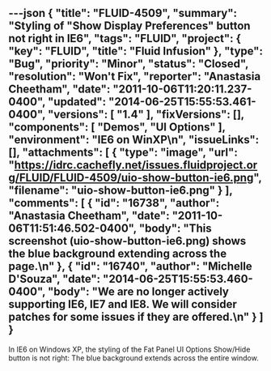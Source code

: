 ---json
{
  "title": "FLUID-4509",
  "summary": "Styling of \"Show Display Preferences\" button not right in IE6",
  "tags": "FLUID",
  "project": {
    "key": "FLUID",
    "title": "Fluid Infusion"
  },
  "type": "Bug",
  "priority": "Minor",
  "status": "Closed",
  "resolution": "Won't Fix",
  "reporter": "Anastasia Cheetham",
  "date": "2011-10-06T11:20:11.237-0400",
  "updated": "2014-06-25T15:55:53.461-0400",
  "versions": [
    "1.4"
  ],
  "fixVersions": [],
  "components": [
    "Demos",
    "UI Options"
  ],
  "environment": "IE6 on WinXP\n",
  "issueLinks": [],
  "attachments": [
    {
      "type": "image",
      "url": "https://idrc.cachefly.net/issues.fluidproject.org/FLUID/FLUID-4509/uio-show-button-ie6.png",
      "filename": "uio-show-button-ie6.png"
    }
  ],
  "comments": [
    {
      "id": "16738",
      "author": "Anastasia Cheetham",
      "date": "2011-10-06T11:51:46.502-0400",
      "body": "This screenshot (uio-show-button-ie6.png) shows the blue background extending across the page.\n"
    },
    {
      "id": "16740",
      "author": "Michelle D'Souza",
      "date": "2014-06-25T15:55:53.460-0400",
      "body": "We are no longer actively supporting IE6, IE7 and IE8. We will consider patches for some issues if they are offered.\n"
    }
  ]
}
---
In IE6 on Windows XP, the styling of the Fat Panel UI Options Show/Hide button is not right: The blue background extends across the entire window.

        